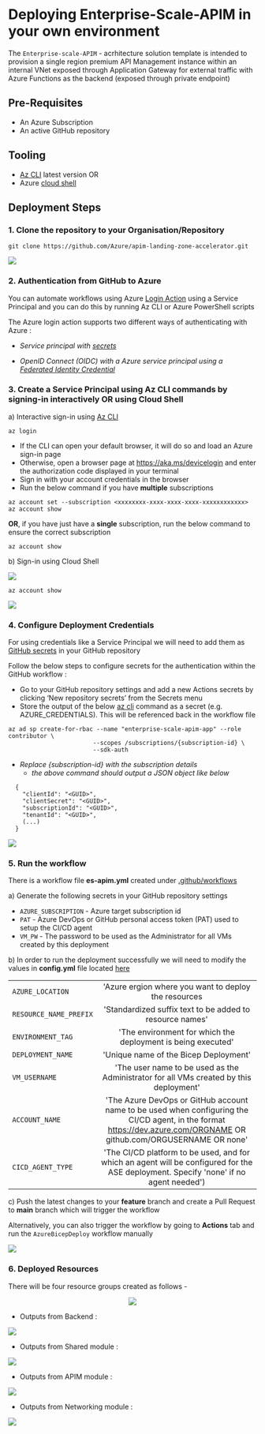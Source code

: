 # Deploying Enterprise-Scale-APIM in your own environment 

The `Enterprise-scale-APIM` - acrhitecture solution template is intended to provision a single region premium API Management instance within an internal VNet exposed through Application Gateway for external traffic with Azure Functions as the backend (exposed through private endpoint) 


## Pre-Requisites 
-	An Azure Subscription 
-	An active GitHub repository

## Tooling 

- [Az CLI](https://docs.microsoft.com/en-us/cli/azure/install-azure-cli) latest version 
OR
- Azure [cloud shell](https://shell.azure.com/)


## Deployment Steps

### 1. Clone the repository to your Organisation/Repository

```
git clone https://github.com/Azure/apim-landing-zone-accelerator.git
```
<img src= /docs/images/clone-repo.png>


### 2. Authentication from GitHub to Azure 

You can automate workflows using Azure [Login Action](https://github.com/Azure/login#github-action-for-azure-login) using a Service Principal and you can do this by running Az CLI or Azure PowerShell scripts

The Azure login action supports two different ways of authenticating with Azure :
- _Service principal with [secrets](https://docs.microsoft.com/en-us/azure/developer/github/connect-from-azure?tabs=azure-cli%2Cwindows#use-the-azure-login-action-with-a-service-principal-secret)_

- _OpenID Connect (OIDC) with a Azure service principal using a [Federated Identity Credential](https://docs.microsoft.com/en-us/azure/developer/github/connect-from-azure?tabs=azure-cli%2Cwindows#use-the-azure-login-action-with-openid-connect)_


### 3. Create a Service Principal using Az CLI commands by signing-in interactively OR using Cloud Shell

a) Interactive sign-in using [Az CLI](https://docs.microsoft.com/en-us/cli/azure/install-azure-cli)

```
az login 
```

- If the CLI can open your default browser, it will do so and load an Azure sign-in page
- Otherwise, open a browser page at https://aka.ms/devicelogin and enter the authorization code displayed in your terminal
- Sign in with your account credentials in the browser
- Run the below command if you have **multiple** subscriptions 

```
az account set --subscription <xxxxxxxx-xxxx-xxxx-xxxx-xxxxxxxxxxxx>
az account show
```

**OR**, if you have just have a **single** subscription, run the below command to ensure the correct subscription

```
az account show
```

b) Sign-in using Cloud Shell

<img src= /docs/images/cloud_shell.png>

```
az account show
```

<img src= /docs/images/az-account-show.jpg>

### 4. Configure Deployment Credentials 

For using credentials like a Service Principal we will need to add them as [GitHub secrets](https://docs.github.com/en/codespaces/managing-codespaces-for-your-organization/managing-encrypted-secrets-for-your-repository-and-organization-for-codespaces) in your GitHub repository

Follow the below steps to configure secrets for the authentication within the GitHub workflow :

   -	Go to your GitHub repository settings and add a new Actions secrets by clicking ‘New repository secrets’ from the Secrets menu 
   -	Store the output of the below [az cli](https://docs.microsoft.com/en-us/cli/azure/create-an-azure-service-principal-azure-cli#:~:text=%20Create%20an%20Azure%20service%20principal%20with%20the,role%20for%20a%20service%20principal%20is...%20See%20More.) command as a secret (e.g. AZURE_CREDENTIALS). This will be referenced back in the workflow file


```
az ad sp create-for-rbac --name "enterprise-scale-apim-app" --role contributor \
                        --scopes /subscriptions/{subscription-id} \
                        --sdk-auth
```

  - _Replace {subscription-id} with the subscription details_
    - _the above command should output a JSON object like below_

```
  {
    "clientId": "<GUID>",
    "clientSecret": "<GUID>",
    "subscriptionId": "<GUID>",
    "tenantId": "<GUID>",
    (...)
  }
```
<img src= /docs/images/secrets.png>


### 5. Run the workflow 

There is a workflow file **es-apim.yml** created under [.github/workflows](/.github/workflows/es-apim.yml)

a) Generate the following secrets in your GitHub repository settings


  - `AZURE_SUBSCRIPTION` - Azure target subscription id
  - `PAT` -  Azure DevOps or GitHub personal access token (PAT) used to setup the CI/CD agent
  - `VM_PW` - The password to be used as the Administrator for all VMs created by this deployment


b) In order to run the deployment successfully we will need to modify the values in **config.yml** file located [here](/reference-implementations/AppGW-IAPIM-Func/bicep/config.yml) 

|                   |          |
|:------------------|:--------:|
| `AZURE_LOCATION`  | 'Azure ergion where you want to deploy the resources| 
| `RESOURCE_NAME_PREFIX`| 'Standardized suffix text to be added to resource names' |
| `ENVIRONMENT_TAG` | 'The environment for which the deployment is being executed'  |  
| `DEPLOYMENT_NAME` | 'Unique name of the Bicep Deployment' |
| `VM_USERNAME`     | 'The user name to be used as the Administrator for all VMs created by this deployment' | 
| `ACCOUNT_NAME`    |  'The Azure DevOps or GitHub account name to be used when configuring the CI/CD agent, in the format https://dev.azure.com/ORGNAME OR github.com/ORGUSERNAME OR none' |  
| `CICD_AGENT_TYPE` |  'The CI/CD platform to be used, and for which an agent will be configured for the ASE deployment. Specify \'none\' if no agent needed')  |

c) Push the latest changes to your **feature** branch and create a Pull Request to **main** branch which will trigger the workflow

Alternatively, you can also trigger the workflow by going to **Actions** tab and run the `AzureBicepDeploy` workflow manually

<img src= /docs/images/manual_trigger.png>


### 6. Deployed Resources

There will be four resource groups created as follows - 

<p align="center">
   <img src= /docs/images/resource_groups.png>
</p>  

- Outputs from Backend :
<img src= /docs/images/backend.png>

- Outputs from Shared module :
<img src= /docs/images/shared.png>

- Outputs from APIM module :
<img src= /docs/images/apim.png>

- Outputs from Networking module :
<img src= /docs/images/networking.png>
